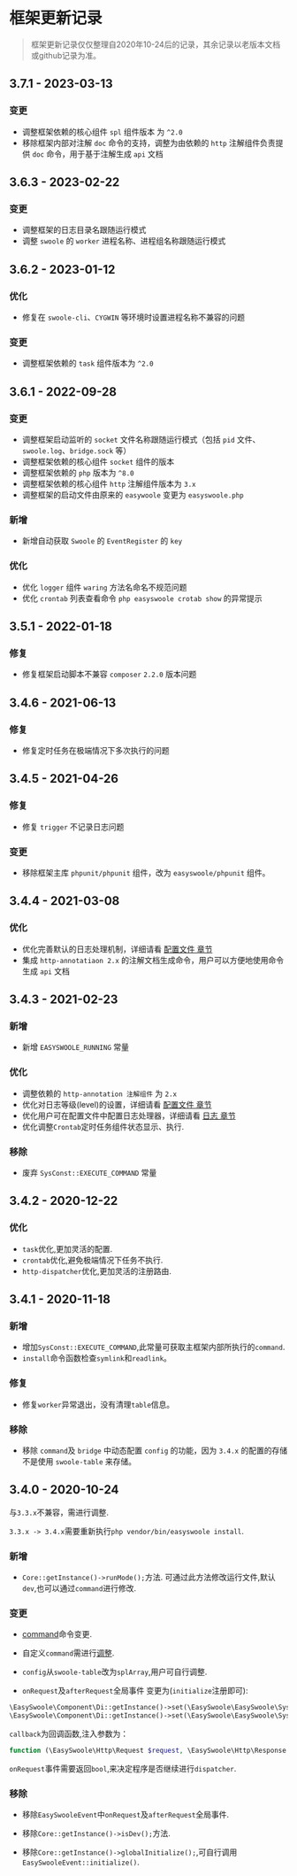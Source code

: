 # 框架更新记录
> 框架更新记录仅仅整理自2020年10-24后的记录，其余记录以老版本文档或github记录为准。

## 3.7.1 - 2023-03-13

### 变更

- 调整框架依赖的核心组件 `spl` 组件版本 为 `^2.0`
- 移除框架内部对注解 `doc` 命令的支持，调整为由依赖的 `http` 注解组件负责提供 `doc` 命令，用于基于注解生成 `api` 文档

## 3.6.3 - 2023-02-22

### 变更

- 调整框架的日志目录名跟随运行模式
- 调整 `swoole` 的 `worker` 进程名称、进程组名称跟随运行模式

## 3.6.2 - 2023-01-12

### 优化

- 修复在 `swoole-cli`、`CYGWIN` 等环境时设置进程名称不兼容的问题

### 变更

- 调整框架依赖的 `task` 组件版本为 `^2.0`

## 3.6.1 - 2022-09-28

### 变更

- 调整框架启动监听的 `socket` 文件名称跟随运行模式（包括 `pid` 文件、`swoole.log`、`bridge.sock` 等）
- 调整框架依赖的核心组件 `socket` 组件的版本
- 调整框架依赖的 `php` 版本为 `^8.0`
- 调整框架依赖的核心组件 `http` 注解组件版本为 `3.x`
- 调整框架的启动文件由原来的 `easywoole` 变更为 `easyswoole.php`

### 新增

- 新增自动获取 `Swoole` 的 `EventRegister` 的 `key`

### 优化

- 优化 `logger` 组件 `waring` 方法名命名不规范问题
- 优化 `crontab` 列表查看命令 `php easyswoole crotab show` 的异常提示

## 3.5.1 - 2022-01-18

### 修复

- 修复框架启动脚本不兼容 `composer` `2.2.0` 版本问题

## 3.4.6 - 2021-06-13

### 修复

- 修复定时任务在极端情况下多次执行的问题

## 3.4.5 - 2021-04-26 

### 修复

- 修复 `trigger` 不记录日志问题

### 变更

- 移除框架主库 `phpunit/phpunit` 组件，改为 `easyswoole/phpunit` 组件。

## 3.4.4 - 2021-03-08 

### 优化

- 优化完善默认的日志处理机制，详细请看 [配置文件 章节](/QuickStart/config.md)
- 集成 `http-annotatiaon 2.x` 的注解文档生成命令，用户可以方便地使用命令生成 `api` 文档

## 3.4.3 - 2021-02-23

### 新增

- 新增 `EASYSWOOLE_RUNNING` 常量 

### 优化

- 调整依赖的 `http-annotation 注解组件` 为 `2.x`
- 优化对日志等级(level)的设置，详细请看 [配置文件 章节](/QuickStart/config.md)
- 优化用户可在配置文件中配置日志处理器，详细请看 [日志 章节](/BaseUsage/log.md)
- 优化调整`Crontab`定时任务组件状态显示、执行.

### 移除

- 废弃 `SysConst::EXECUTE_COMMAND` 常量

## 3.4.2 - 2020-12-22

### 优化

- `task`优化,更加灵活的配置.
- `crontab`优化,避免极端情况下任务不执行.
- `http-dispatcher`优化,更加灵活的注册路由.

## 3.4.1 - 2020-11-18

### 新增

- 增加`SysConst::EXECUTE_COMMAND`,此常量可获取主框架内部所执行的`command`.
- `install`命令函数检查`symlink`和`readlink`。

### 修复

- 修复`worker`异常退出，没有清理`table`信息。

### 移除

- 移除 `command`及 `bridge` 中动态配置 `config` 的功能，因为 `3.4.x` 的配置的存储不是使用 `swoole-table` 来存储。

## 3.4.0 - 2020-10-24

与`3.3.x`不兼容，需进行调整.

`3.3.x -> 3.4.x`需要重新执行`php vendor/bin/easyswoole install`.

### 新增

- `Core::getInstance()->runMode();`方法. 可通过此方法修改运行文件,默认`dev`,也可以通过`command`进行修改.

### 变更

- [command](/QuickStart/command.md)命令变更.

- 自定义`command`需进行[调整](https://github.com/easy-swoole/command).

- `config`从`swoole-table`改为`splArray`,用户可自行调整.

- `onRequest`及`afterRequest`全局事件
变更为(`initialize`注册即可):
```php
\EasySwoole\Component\Di::getInstance()->set(\EasySwoole\EasySwoole\SysConst::HTTP_GLOBAL_ON_REQUEST, callback);
\EasySwoole\Component\Di::getInstance()->set(\EasySwoole\EasySwoole\SysConst::HTTP_GLOBAL_AFTER_REQUEST, callback);
```
`callback`为回调函数,注入参数为：
```php
function (\EasySwoole\Http\Request $request, \EasySwoole\Http\Response $response){}
```
`onRequest`事件需要返回`bool`,来决定程序是否继续进行`dispatcher`.

### 移除

- 移除`EasySwooleEvent`中`onRequest`及`afterRequest`全局事件.

- 移除`Core::getInstance()->isDev();`方法.

- 移除`Core::getInstance()->globalInitialize();`,可自行调用`EasySwooleEvent::initialize()`.
